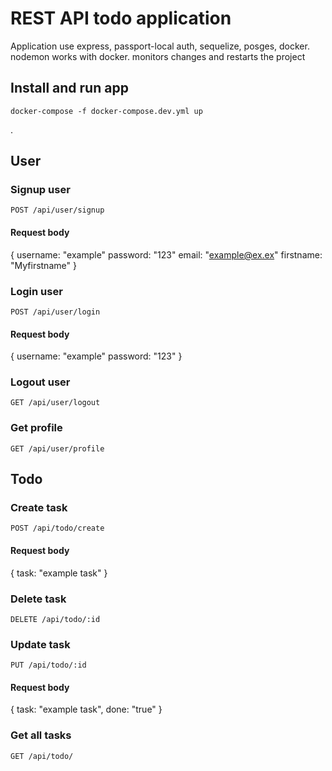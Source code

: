 # REST API todo application

Application use express, passport-local auth, sequelize, posges, docker.
nodemon works with docker. monitors changes and restarts the project

## Install and run app

    docker-compose -f docker-compose.dev.yml up

.

## User

### Signup user

`POST /api/user/signup`

#### Request body

{
username: "example"
password: "123"
email: "example@ex.ex"
firstname: "Myfirstname"
}

### Login user

`POST /api/user/login`

#### Request body

{
username: "example"
password: "123"
}

### Logout user

`GET /api/user/logout`

### Get profile

`GET /api/user/profile`

## Todo

### Create task

`POST /api/todo/create`

#### Request body

{
task: "example task"
}

### Delete task

`DELETE /api/todo/:id`

### Update task

`PUT /api/todo/:id`

#### Request body

{
task: "example task",
done: "true"
}

### Get all tasks

`GET /api/todo/`
